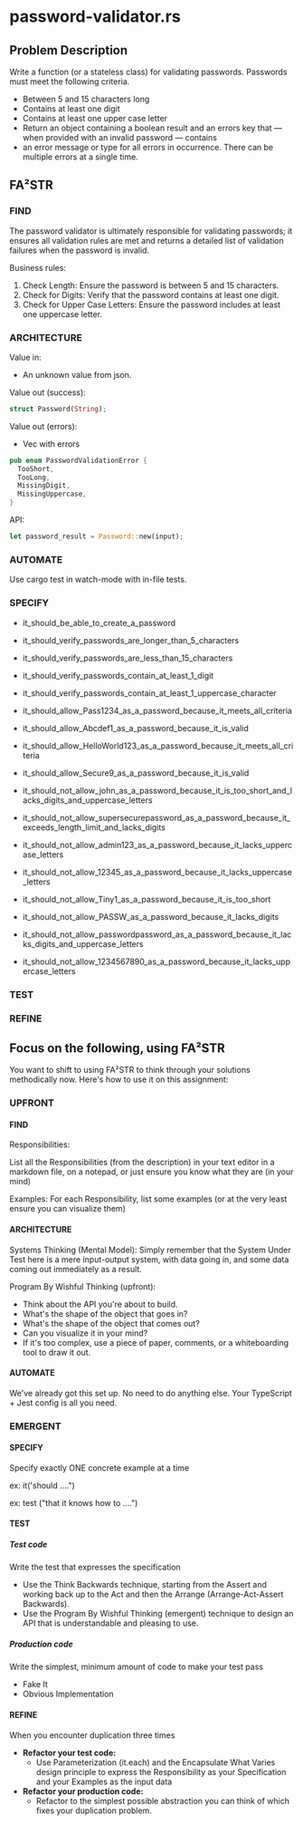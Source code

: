 # password-validator.rs

## Problem Description

Write a function (or a stateless class) for validating passwords. Passwords must meet the following
criteria.
* Between 5 and 15 characters long
* Contains at least one digit
* Contains at least one upper case letter
* Return an object containing a boolean result and an errors key that — when provided with an invalid password — contains
* an error message or type for all errors in occurrence. There can be multiple errors at a single time.

## FA²STR 

### FIND
The password validator is ultimately responsible for validating passwords; it ensures all validation rules are met and returns a detailed list of validation failures when the password is invalid.

Business rules:

1. Check Length: Ensure the password is between 5 and 15 characters.
2. Check for Digits: Verify that the password contains at least one digit.
3. Check for Upper Case Letters: Ensure the password includes at least one uppercase letter.

### ARCHITECTURE

Value in: 
* An unknown value from json.

Value out (success):
```rust
struct Password(String);
```

Value out (errors):
* Vec with errors

```rust
pub enum PasswordValidationError {
  TooShort,
  TooLong,
  MissingDigit,
  MissingUppercase,
}
```

API:
```rust
let password_result = Password::new(input);
```

### AUTOMATE
Use cargo test in watch-mode with in-file tests.

### SPECIFY
- it_should_be_able_to_create_a_password
- it_should_verify_passwords_are_longer_than_5_characters
- it_should_verify_passwords_are_less_than_15_characters
- it_should_verify_passwords_contain_at_least_1_digit
- it_should_verify_passwords_contain_at_least_1_uppercase_character

- it_should_allow_Pass1234_as_a_password_because_it_meets_all_criteria
- it_should_allow_Abcdef1_as_a_password_because_it_is_valid
- it_should_allow_HelloWorld123_as_a_password_because_it_meets_all_criteria
- it_should_allow_Secure9_as_a_password_because_it_is_valid

- it_should_not_allow_john_as_a_password_because_it_is_too_short_and_lacks_digits_and_uppercase_letters
- it_should_not_allow_supersecurepassword_as_a_password_because_it_exceeds_length_limit_and_lacks_digits
- it_should_not_allow_admin123_as_a_password_because_it_lacks_uppercase_letters
- it_should_not_allow_12345_as_a_password_because_it_lacks_uppercase_letters
- it_should_not_allow_Tiny1_as_a_password_because_it_is_too_short
- it_should_not_allow_PASSW_as_a_password_because_it_lacks_digits
- it_should_not_allow_passwordpassword_as_a_password_because_it_lacks_digits_and_uppercase_letters
- it_should_not_allow_1234567890_as_a_password_because_it_lacks_uppercase_letters

### TEST
### REFINE

## Focus on the following, using FA²STR
You want to shift to using FA²STR to think through your solutions methodically now. Here's how to use it on this assignment:

### UPFRONT

#### FIND
Responsibilities: 

List all the Responsibilities (from the description) in your text editor in a markdown file, on a notepad, or just ensure you know what they are (in your mind)

Examples: For each Responsibility, list some examples (or at the very least ensure you can visualize them)

#### ARCHITECTURE

Systems Thinking (Mental Model):
Simply remember that the System Under Test here is a mere input-output system, with data going in, and some data coming out immediately as a result.

Program By Wishful Thinking (upfront): 
* Think about the API you're about to build. 
* What's the shape of the object that goes in? 
* What's the shape of the object that comes out? 
* Can you visualize it in your mind? 
* If it's too complex, use a piece of paper, comments, or a whiteboarding tool to draw it out.

#### AUTOMATE
We've already got this set up. No need to do anything else. Your TypeScript + Jest config is all you need.

### EMERGENT

#### SPECIFY
Specify exactly ONE concrete example at a time

ex: it('should ....")

ex: test ("that it knows how to ....")

#### TEST

##### Test code
Write the test that expresses the specification
* Use the Think Backwards technique, starting from the Assert and working back up to the Act and then the Arrange (Arrange-Act-Assert Backwards).
* Use the Program By Wishful Thinking (emergent) technique to design an API that is understandable and pleasing to use.

##### Production code 
Write the simplest, minimum amount of code to make your test pass
* Fake It
* Obvious Implementation

#### REFINE
When you encounter duplication three times
* **Refactor your test code:** 
  * Use Parameterization (it.each) and the Encapsulate What Varies design principle to express the Responsibility as your Specification and your Examples as the input data
* **Refactor your production code:** 
  * Refactor to the simplest possible abstraction you can think of which fixes your duplication problem.
